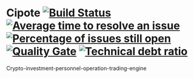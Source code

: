 # Cipote [![Build Status](https://travis-ci.org/nakyl/cipote.svg?branch=master)](https://travis-ci.org/nakyl/cipote) [![Average time to resolve an issue](http://isitmaintained.com/badge/resolution/nakyl/cipote.svg)](http://isitmaintained.com/project/nakyl/cipote "Average time to resolve an issue") [![Percentage of issues still open](http://isitmaintained.com/badge/open/nakyl/cipote.svg)](http://isitmaintained.com/project/nakyl/cipote "Percentage of issues still open") [![Quality Gate](https://sonarcloud.io/api/badges/gate?key=org.springframework.boot:cipote)](https://sonarcloud.io/dashboard?id=org.springframework.boot%3Acipote) [![Technical debt ratio](https://sonarqube.com/api/badges/measure?key=org.springframework.boot:cipote&metric=sqale_debt_ratio)](https://sonarcloud.io/dashboard?id=org.springframework.boot%3Acipote)  

Crypto-investment-personnel-operation-trading-engine
